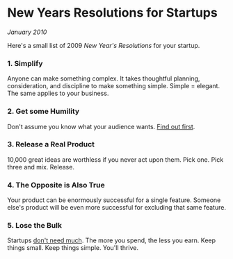# New Years Resolutions for Startups
*January 2010*





Here's a small list of 2009 *New Year's Resolutions* for your startup.

### 1. Simplify

Anyone can make something complex. It takes thoughtful planning, consideration, and discipline to make something simple. Simple = elegant. The same applies to your business.

### 2. Get some Humility

Don't assume you know what your audience wants. [Find out first](http://www.fourhourworkweek.com/blog/2009/12/13/how-to-create-a-global-phenomenon-for-less-than-10000/).

### 3. Release a Real Product

10,000 great ideas are worthless if you never act upon them. Pick one. Pick three and mix. Release.

### 4. The Opposite is Also True

Your product can be enormously successful for a single feature. Someone else's product will be even more successful for excluding that same feature.

### 5. Lose the Bulk

Startups [don't need much](http://cdixon.tumblr.com/post/311546950/things-startups-do-and-dont-need). The more you spend, the less you earn. Keep things small. Keep things simple. You'll thrive.
